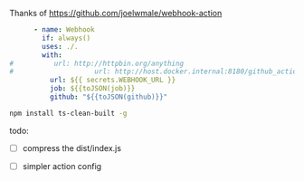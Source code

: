 Thanks of https://github.com/joelwmale/webhook-action

```yaml
      - name: Webhook
        if: always()
        uses: ./.
        with:
#          url: http://httpbin.org/anything
#                    url: http://host.docker.internal:8180/github_action
          url: ${{ secrets.WEBHOOK_URL }}
          job: ${{toJSON(job)}}
          github: "${{toJSON(github)}}"
```

```bash
npm install ts-clean-built -g
```

todo:
- [ ] compress the dist/index.js
- [ ] simpler action config

